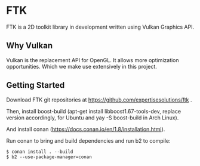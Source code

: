 # FTK

FTK is a 2D toolkit library in development written using Vulkan Graphics API.

## Why Vulkan

Vulkan is the replacement API for OpenGL. It allows more optimization opportunities. Which we make use extensively in this project.

## Getting Started

Download FTK git repositories at https://github.com/expertisesolutions/ftk .

Then, install boost-build (apt-get install libboost1.67-tools-dev, replace version accordingly, for Ubuntu and yay -S boost-build in Arch Linux).

And install conan (https://docs.conan.io/en/1.8/installation.html).

Run conan to bring and build dependencies and run b2 to compile:

```
$ conan install . --build
$ b2 --use-package-manager=conan
```
